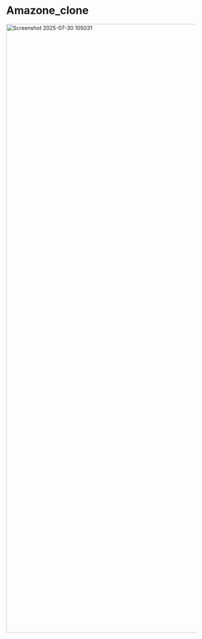 # Amazone_clone
<img width="3199" height="1617" alt="Screenshot 2025-07-30 105031" src="https://github.com/user-attachments/assets/64e6b763-459e-4178-9b2e-a31daa9844cc" />
